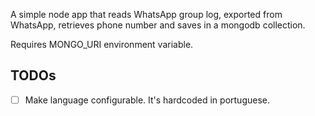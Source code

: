 A simple node app that reads WhatsApp group log, exported from WhatsApp, retrieves phone number and saves in a mongodb collection.

Requires MONGO_URI environment variable.

## TODOs

- [ ] Make language configurable. It's hardcoded in portuguese. 